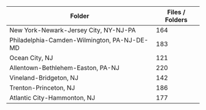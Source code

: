 | Folder                                      |   Files / Folders |
|---------------------------------------------|-------------------|
| New York-Newark-Jersey City, NY-NJ-PA       |               164 |
| Philadelphia-Camden-Wilmington, PA-NJ-DE-MD |               183 |
| Ocean City, NJ                              |               121 |
| Allentown-Bethlehem-Easton, PA-NJ           |               220 |
| Vineland-Bridgeton, NJ                      |               142 |
| Trenton-Princeton, NJ                       |               186 |
| Atlantic City-Hammonton, NJ                 |               177 |